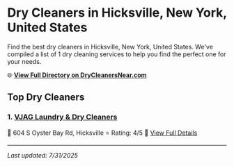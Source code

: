 # Dry Cleaners in Hicksville, New York, United States

Find the best dry cleaners in Hicksville, New York, United States. We've compiled a list of 1 dry cleaning services to help you find the perfect one for your needs.

🌐 **[View Full Directory on DryCleanersNear.com](https://drycleanersnear.com/city/US/New%20York/Hicksville)**

## Top Dry Cleaners

### 1. [VJAG Laundry & Dry Cleaners](https://drycleanersnear.com/dryCleaner/686dcd2e04b0376d46bba421/vjag-laundry-dry-cleaners)
📍 604 S Oyster Bay Rd, Hicksville
⭐ Rating: 4/5
🔗 [View Full Details](https://drycleanersnear.com/dryCleaner/686dcd2e04b0376d46bba421/vjag-laundry-dry-cleaners)


---

*Last updated: 7/31/2025*
